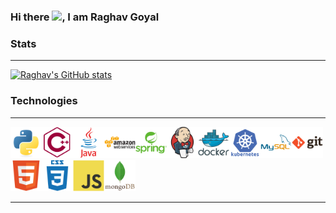 ### Hi there <img src="https://raw.githubusercontent.com/MartinHeinz/MartinHeinz/master/wave.gif" width="30px">, I am Raghav Goyal

### Stats

---

[![Raghav's GitHub stats](https://github-readme-stats.vercel.app/api?username=Rav317)](https://github.com/anuraghazra/github-readme-stats)


### Technologies
---

<img src="https://github.com/devicons/devicon/blob/master/icons/python/python-original.svg" alt="Python" width="50" height="50"/><img src="https://github.com/devicons/devicon/blob/master/icons/cplusplus/cplusplus-line.svg" alt="C++" width="50" height="50"/><img src="https://github.com/devicons/devicon/blob/master/icons/java/java-original-wordmark.svg" alt="Java" width="50" height="50"/><img src="https://github.com/devicons/devicon/blob/master/icons/amazonwebservices/amazonwebservices-original-wordmark.svg" alt="AWS" width="50" height="50"/><img src="https://github.com/devicons/devicon/blob/master/icons/spring/spring-original-wordmark.svg" alt="Spring" width="50" height="50"/><img src="https://github.com/devicons/devicon/blob/master/icons/jenkins/jenkins-original.svg" alt="Jenkins" width="50" height="50"/><img src="https://github.com/devicons/devicon/blob/master/icons/docker/docker-original-wordmark.svg" alt="Docker" width="50" height="50"/><img src="https://github.com/devicons/devicon/blob/master/icons/kubernetes/kubernetes-plain-wordmark.svg" alt="Kubernetes" width="50" height="50"/><img src="https://github.com/devicons/devicon/blob/master/icons/mysql/mysql-original-wordmark.svg" alt="MySQL" width="50" height="50"/><img src="https://github.com/devicons/devicon/blob/master/icons/git/git-original-wordmark.svg" alt="Git" width="50" height="50"/><img src="https://github.com/devicons/devicon/blob/master/icons/html5/html5-original.svg" alt="HTML" width="50" height="50"/><img src="https://github.com/devicons/devicon/blob/master/icons/css3/css3-plain-wordmark.svg" alt="CSS" width="50" height="50"/><img src="https://github.com/devicons/devicon/blob/master/icons/javascript/javascript-original.svg" alt="JavaScript" width="50" height="50"/><img src="https://github.com/devicons/devicon/blob/master/icons/mongodb/mongodb-original-wordmark.svg" alt="MongoDB" width="50" height="50"/>

---

<!--
**Rav317/Rav317** is a ✨ _special_ ✨ repository because its `README.md` (this file) appears on your GitHub profile.

Here are some ideas to get you started:

- 🔭 I’m currently working on ...
- 🌱 I’m currently learning ...
- 👯 I’m looking to collaborate on ...
- 🤔 I’m looking for help with ...
- 💬 Ask me about ...
- 📫 How to reach me: ...
- 😄 Pronouns: ...
- ⚡ Fun fact: ...
-->
